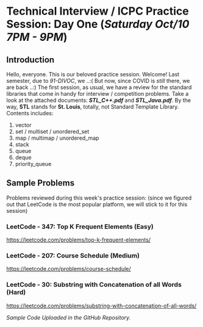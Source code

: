 # Technical Interview / ICPC Practice Session: Day One (***Saturday Oct/10 7PM - 9PM***)

## Introduction
Hello, everyone. This is our beloved practice session. Welcome! Last semester, due to *91-DIVOC*, we ..:( But now, since COVID is *still* there, we are back ..:) The first session, as usual, we have a review for the standard libraries that come in handy for interview / competition problems. Take a look at the attached documents: ***STL_C++.pdf*** and ***STL_Java.pdf***. By the way, **STL** stands for **St. Louis**, totally, not Standard Template Library. Contents includes:

1. vector
2. set / multiset / unordered_set
3. map / multimap / unordered_map
4. stack
5. queue
6. deque
7. priority_queue

## Sample Problems
Problems reviewed during this week's practice session: (since we figured out that LeetCode is the most popular platform, we will stick to it for this session)

### LeetCode - 347: Top K Frequent Elements (Easy)
https://leetcode.com/problems/top-k-frequent-elements/ 
### LeetCode - 207: Course Schedule (Medium)
https://leetcode.com/problems/course-schedule/
### LeetCode - 30: Substring with Concatenation of all Words (Hard) 
https://leetcode.com/problems/substring-with-concatenation-of-all-words/

*Sample Code Uploaded in the GitHub Repository.*
